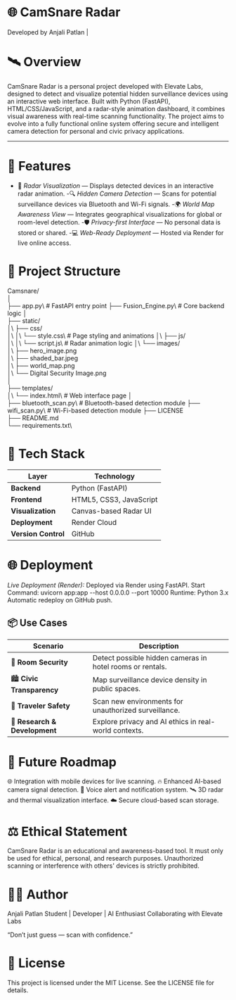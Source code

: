 # 🌐 CamSnare Radar

Developed by Anjali Patlan |

# 🛰️ Overview

CamSnare Radar is a personal project developed with Elevate Labs, designed to detect and visualize potential hidden surveillance devices using an interactive web interface.
Built with Python (FastAPI), HTML/CSS/JavaScript, and a radar-style animation dashboard, it combines visual awareness with real-time scanning functionality.
The project aims to evolve into a fully functional online system offering secure and intelligent camera detection for personal and civic privacy applications.

---

# 🚀 Features

- 🧭 *Radar Visualization* — Displays detected devices in an interactive radar animation.
-🔍 *Hidden Camera Detection* — Scans for potential surveillance devices via Bluetooth and Wi-Fi signals.
-🌍 *World Map Awareness View* — Integrates geographical visualizations for global or room-level detection.
-🛡️ *Privacy-first Interface* — No personal data is stored or shared.
-💻 *Web-Ready Deployment* — Hosted via Render for live online access.

# 📁 Project Structure
Camsnare/\
│\
├── app.py\                     # FastAPI entry point
├── Fusion_Engine.py\            # Core backend logic
│\
├── static/\
│\   ├── css/\
│\   │\   └── style.css\           # Page styling and animations
│\   ├── js/\
│\   │\   └── script.js\           # Radar animation logic
│\   └── images/\
│\       ├── hero_image.png\
│\       ├── shaded_bar.jpeg\
│\       ├── world_map.png\
│\       └── Digital Security Image.png\
│\
├── templates/\
│\   └── index.html\             # Web interface page
│\
├── bluetooth_scan.py\          # Bluetooth-based detection module
├── wifi_scan.py\                # Wi-Fi-based detection module
├── LICENSE\
├── README.md\
└── requirements.txt\


# 🧰 Tech Stack

| Layer               | Technology              |
| ------------------- | ----------------------- |
| **Backend**         | Python (FastAPI)        |
| **Frontend**        | HTML5, CSS3, JavaScript |
| **Visualization**   | Canvas-based Radar UI   |
| **Deployment**      | Render Cloud            |
| **Version Control** | GitHub                  |


# 🌐 Deployment

*Live Deployment (Render):*
   Deployed via Render using FastAPI.
   Start Command:
       uvicorn app:app --host 0.0.0.0 --port 10000
   Runtime: Python 3.x
   Automatic redeploy on GitHub push.

## 📦 Use Cases

| Scenario                      | Description                                               |
| ----------------------------- | --------------------------------------------------------- |
| 🏨 **Room Security**          | Detect possible hidden cameras in hotel rooms or rentals. |
| 🏙️ **Civic Transparency**    | Map surveillance device density in public spaces.          |
| 🧳 **Traveler Safety**        | Scan new environments for unauthorized surveillance.      |
| 🔬 **Research & Development** | Explore privacy and AI ethics in real-world contexts.     |


# 🔮 Future Roadmap
🌐 Integration with mobile devices for live scanning.
🔥 Enhanced AI-based camera signal detection.
🧠 Voice alert and notification system.
🛰️ 3D radar and thermal visualization interface.
☁️ Secure cloud-based scan storage.

# ⚖️ Ethical Statement

CamSnare Radar is an educational and awareness-based tool.
It must only be used for ethical, personal, and research purposes.
Unauthorized scanning or interference with others' devices is strictly prohibited.

# 👩‍💻 Author

Anjali Patlan
Student | Developer | AI Enthusiast
Collaborating with Elevate Labs

“Don’t just guess — scan with confidence.”


# 📜 License

This project is licensed under the MIT License.
See the LICENSE file for details.
